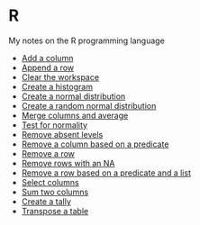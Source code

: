 R
=

My notes on the R programming language

 * [Add a column](AddColumn.md)
 * [Append a row](AppendRow.md)
 * [Clear the workspace](ClearWorkspace.md)
 * [Create a histogram](CreateHistogramTable.md)
 * [Create a normal distribution](CreateNormalDistribution.md)
 * [Create a random normal distribution](CreateRandomNormalDistribution.md)
 * [Merge columns and average](MergeColumnsAndAverage.md)
 * [Test for normality](TestForNormality.md)
 * [Remove absent levels](RemoveAbsentLevels.md)
 * [Remove a column based on a predicate](RemoveColumnPredicate.md)
 * [Remove a row](RemoveRow.md)
 * [Remove rows with an NA](RemoveRowsWithNa.md)
 * [Remove a row based on a predicate and a list](RemoveRowWithList.md)
 * [Select columns](SelectColumns.md)
 * [Sum two columns](SumTwoColumns.md)
 * [Create a tally](Tally.md)
 * [Transpose a table](Transpose.md)

